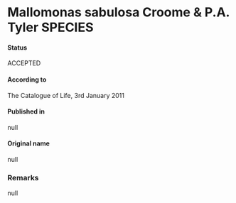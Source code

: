Mallomonas sabulosa Croome & P.A. Tyler SPECIES
=======

#### Status
ACCEPTED

#### According to
The Catalogue of Life, 3rd January 2011

#### Published in
null

#### Original name
null

### Remarks
null